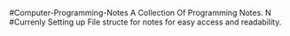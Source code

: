 #Computer-Programming-Notes
A Collection Of Programming Notes.
N
#Currenly Setting up File structe for notes for easy access and readability.




